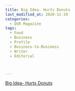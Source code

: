 ```yaml
---
title: Big Idea- Hurts Donuts
last_modified_at: 2020-11-29
categories:
  - QSR Magazine
tags:
  - Food
  - Business
  - Profile
  - Business-to-Business
  - Writer
  - Editorial 



---
```


[Big Idea- Hurts Donuts](http://www.ourdigitalmags.com/publication/?i=583668&ver=html5&p=43)
